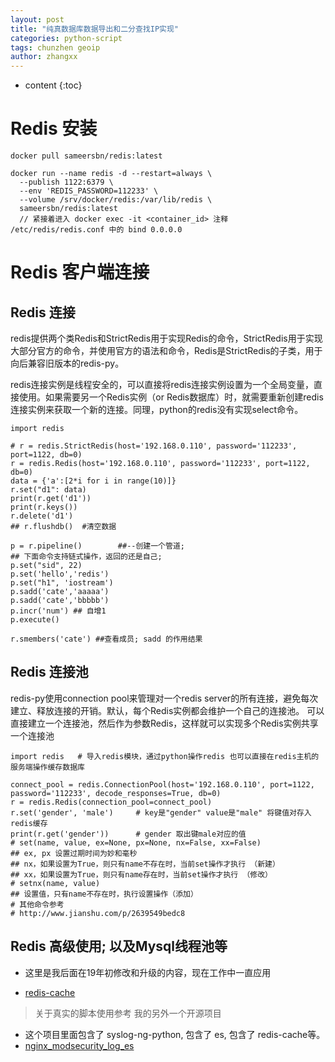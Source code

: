 ```yaml
---
layout: post
title: "纯真数据库数据导出和二分查找IP实现"
categories: python-script
tags: chunzhen geoip
author: zhangxx
---
```


* content
{:toc}




# Redis 安装

```
docker pull sameersbn/redis:latest

docker run --name redis -d --restart=always \
  --publish 1122:6379 \
  --env 'REDIS_PASSWORD=112233' \
  --volume /srv/docker/redis:/var/lib/redis \
  sameersbn/redis:latest
  // 紧接着进入 docker exec -it <container_id> 注释 /etc/redis/redis.conf 中的 bind 0.0.0.0 
```

# Redis 客户端连接
## Redis 连接

redis提供两个类Redis和StrictRedis用于实现Redis的命令，StrictRedis用于实现大部分官方的命令，并使用官方的语法和命令，Redis是StrictRedis的子类，用于向后兼容旧版本的redis-py。

redis连接实例是线程安全的，可以直接将redis连接实例设置为一个全局变量，直接使用。如果需要另一个Redis实例（or Redis数据库）时，就需要重新创建redis连接实例来获取一个新的连接。同理，python的redis没有实现select命令。

```
import redis 

# r = redis.StrictRedis(host='192.168.0.110', password='112233', port=1122, db=0)
r = redis.Redis(host='192.168.0.110', password='112233', port=1122, db=0)
data = {'a':[2*i for i in range(10)]}
r.set("d1": data)
print(r.get('d1'))
print(r.keys())
r.delete('d1')
## r.flushdb()  #清空数据

p = r.pipeline()        ##--创建一个管道; 
## 下面命令支持链式操作，返回的还是自己; 
p.set("sid", 22)
p.set('hello','redis')
p.set("h1", 'iostream')
p.sadd('cate','aaaaa')
p.sadd('cate','bbbbb')
p.incr('num') ## 自增1
p.execute()

r.smembers('cate') ##查看成员; sadd 的作用结果
```

## Redis 连接池
redis-py使用connection pool来管理对一个redis server的所有连接，避免每次建立、释放连接的开销。默认，每个Redis实例都会维护一个自己的连接池。
可以直接建立一个连接池，然后作为参数Redis，这样就可以实现多个Redis实例共享一个连接池

```
import redis   # 导入redis模块，通过python操作redis 也可以直接在redis主机的服务端操作缓存数据库

connect_pool = redis.ConnectionPool(host='192.168.0.110', port=1122, password='112233', decode_responses=True, db=0)
r = redis.Redis(connection_pool=connect_pool)
r.set('gender', 'male')     # key是"gender" value是"male" 将键值对存入redis缓存
print(r.get('gender'))      # gender 取出键male对应的值
# set(name, value, ex=None, px=None, nx=False, xx=False)
## ex, px 设置过期时间为妙和毫秒
## nx，如果设置为True，则只有name不存在时，当前set操作才执行 （新建）
## xx，如果设置为True，则只有name存在时，当前set操作才执行 （修改）
# setnx(name, value)
## 设置值，只有name不存在时，执行设置操作（添加）
# 其他命令参考
# http://www.jianshu.com/p/2639549bedc8
```

## Redis 高级使用; 以及Mysql线程池等
- 这里是我后面在19年初修改和升级的内容，现在工作中一直应用

- [redis-cache](https://github.com/xx-scan/xx-scan/blob/master/apps/ops/libs/websdk/cache.py)
> 关于真实的脚本使用参考 我的另外一个开源项目
- 这个项目里面包含了 syslog-ng-python, 包含了 es, 包含了 redis-cache等。
- [nginx_modsecurity_log_es](https://github.com/xx-zhang/nginx_modsecurity_log_es)